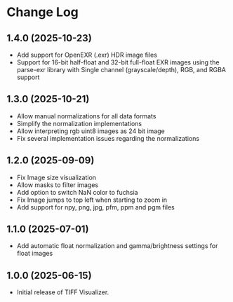 # Change Log

## 1.4.0 (2025-10-23)

- Add support for OpenEXR (.exr) HDR image files
- Support for 16-bit half-float and 32-bit full-float EXR images using the parse-exr library with Single channel (grayscale/depth), RGB, and RGBA support

## 1.3.0 (2025-10-21)

- Allow manual normalizations for all data formats
- Simplify the normalization implementations
- Allow interpreting rgb uint8 images as 24 bit image
- Fix several implementation issues regarding the normalizations

## 1.2.0 (2025-09-09)

- Fix Image size visualization
- Allow masks to filter images
- Add option to switch NaN color to fuchsia
- Fix Image jumps to top left when starting to zoom in
- Add support for npy, png, jpg, pfm, ppm and pgm files

## 1.1.0 (2025-07-01)

- Add automatic float normalization and gamma/brightness settings for float images

## 1.0.0 (2025-06-15)

- Initial release of TIFF Visualizer.
